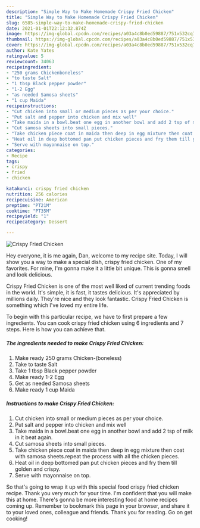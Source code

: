 ```yaml
---
description: "Simple Way to Make Homemade Crispy Fried Chicken"
title: "Simple Way to Make Homemade Crispy Fried Chicken"
slug: 6585-simple-way-to-make-homemade-crispy-fried-chicken
date: 2021-01-01T22:12:32.874Z
image: https://img-global.cpcdn.com/recipes/a03a4c8b0ed59887/751x532cq70/crispy-fried-chicken-recipe-main-photo.jpg
thumbnail: https://img-global.cpcdn.com/recipes/a03a4c8b0ed59887/751x532cq70/crispy-fried-chicken-recipe-main-photo.jpg
cover: https://img-global.cpcdn.com/recipes/a03a4c8b0ed59887/751x532cq70/crispy-fried-chicken-recipe-main-photo.jpg
author: Kate Yates
ratingvalue: 5
reviewcount: 34063
recipeingredient:
- "250 grams Chickenboneless"
- "to taste Salt"
- "1 tbsp Black pepper powder"
- "1-2 Egg"
- "as needed Samosa sheets"
- "1 cup Maida"
recipeinstructions:
- "Cut chicken into small or medium pieces as per your choice."
- "Put salt and pepper into chicken and mix well"
- "Take maida in a bowl.beat one egg in another bowl and add 2 tsp of milk in it beat again."
- "Cut samosa sheets into small pieces."
- "Take chicken piece coat in maida then deep in egg mixture then coat with samosa sheets.repeat the process with all the chicken pieces."
- "Heat oil in deep bottomed pan put chicken pieces and fry them till golden and crispy."
- "Serve with mayonnaise on top."
categories:
- Recipe
tags:
- crispy
- fried
- chicken

katakunci: crispy fried chicken 
nutrition: 256 calories
recipecuisine: American
preptime: "PT21M"
cooktime: "PT35M"
recipeyield: "1"
recipecategory: Dessert

---
```



![Crispy Fried Chicken](https://img-global.cpcdn.com/recipes/a03a4c8b0ed59887/751x532cq70/crispy-fried-chicken-recipe-main-photo.jpg)

Hey everyone, it is me again, Dan, welcome to my recipe site. Today, I will show you a way to make a special dish, crispy fried chicken. One of my favorites. For mine, I'm gonna make it a little bit unique. This is gonna smell and look delicious.



Crispy Fried Chicken is one of the most well liked of current trending foods in the world. It's simple, it is fast, it tastes delicious. It's appreciated by millions daily. They're nice and they look fantastic. Crispy Fried Chicken is something which I've loved my entire life.


To begin with this particular recipe, we have to first prepare a few ingredients. You can cook crispy fried chicken using 6 ingredients and 7 steps. Here is how you can achieve that.

<!--inarticleads1-->

##### The ingredients needed to make Crispy Fried Chicken:

1. Make ready 250 grams Chicken-(boneless)
1. Take to taste Salt
1. Take 1 tbsp Black pepper powder
1. Make ready 1-2 Egg
1. Get as needed Samosa sheets
1. Make ready 1 cup Maida




<!--inarticleads2-->

##### Instructions to make Crispy Fried Chicken:

1. Cut chicken into small or medium pieces as per your choice.
1. Put salt and pepper into chicken and mix well
1. Take maida in a bowl.beat one egg in another bowl and add 2 tsp of milk in it beat again.
1. Cut samosa sheets into small pieces.
1. Take chicken piece coat in maida then deep in egg mixture then coat with samosa sheets.repeat the process with all the chicken pieces.
1. Heat oil in deep bottomed pan put chicken pieces and fry them till golden and crispy.
1. Serve with mayonnaise on top.




So that's going to wrap it up with this special food crispy fried chicken recipe. Thank you very much for your time. I'm confident that you will make this at home. There's gonna be more interesting food at home recipes coming up. Remember to bookmark this page in your browser, and share it to your loved ones, colleague and friends. Thank you for reading. Go on get cooking!
